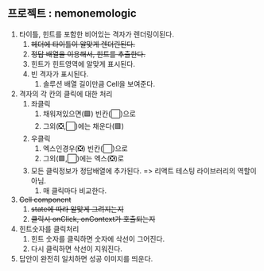 ## 프로젝트 : nemonemologic

1. 타이틀, 힌트를 포함한 비어있는 격자가 렌더링이된다.
   1. ~~헤더에 타이틀이 알맞게 렌더린된다.~~
   2. ~~정답 배열을 이용해서, 힌트를 추출한다.~~
   3. 힌트가 힌트영역에 알맞게 표시된다.
   4. 빈 격자가 표시된다.
      1. 솔루션 배열 길이만큼 Cell을 보여준다.
2. 격자의 각 칸의 클릭에 대한 처리
   1. 좌클릭
      1. 채워져있으면(🟩) 빈칸(⬜)으로
      2. 그외(❎,⬜)에는 채운다(🟩)
   2. 우클릭
      1. 엑스인경우(❎) 빈칸(⬜)으로
      2. 그외(🟩,⬜)에는 엑스(❎)로
   3. 모든 클릭정보가 정답배열에 추가된다. => 리액트 테스팅 라이브러리의 역할이 아님.
      1. 매 클릭마다 비교한다.
3. ~~Cell component~~
   1. ~~state에 따라 알맞게 그려지는지~~
   2. ~~클릭시 onClick, onContext가 호출되는지~~
4. 힌트숫자를 클릭처리
   1. 힌트 숫자를 클릭하면 숫자에 삭선이 그어진다.
   2. 다시 클릭하면 삭선이 지워진다.
5. 답안이 완전히 일치하면 성공 이미지를 띄운다.
